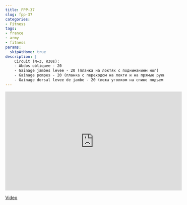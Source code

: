 ```yaml
---
title: FPP-37
slug: fpp-37
categories:
- Fitness
tags:
- france
- army
- fitness
params:
  skipAtHome: true
description: |
    Circuit (N=3, R30s):
    - Abdos obliquee - 20
    - Gainage jambes levee - 20 (планка на локтях с подниманием ног)
    - Gainage pompes - 20 (планка с переходом на локти и на прямые руки)
    - Gainage dorsal levee de jambe - 20 (лежа уголком на спине подъем ног, как в 4C)
---
```

<iframe width="560" height="315" src="https://www.youtube.com/embed/w_eMXHSS17U?si=yxAd8yU-Lflonv7f" title="YouTube video player" frameborder="0" allow="accelerometer; autoplay; clipboard-write; encrypted-media; gyroscope; picture-in-picture; web-share" allowfullscreen></iframe>

[Video](https://youtu.be/w_eMXHSS17U?si=yxAd8yU-Lflonv7f)
